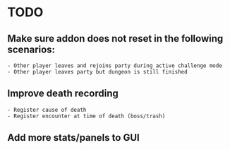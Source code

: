 # TODO
## Make sure addon does not reset in the following scenarios:
    - Other player leaves and rejoins party during active challenge mode
    - Other player leaves party but dungeon is still finished

## Improve death recording
    - Register cause of death
    - Register encounter at time of death (boss/trash)

## Add more stats/panels to GUI

